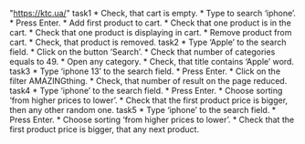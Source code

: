 "https://ktc.ua/"
task1
     * Check, that cart is empty.
     * Type to search ‘iphone’.
     * Press Enter.
     * Add first product to cart.
     * Check that one product is in the cart.
     * Check that one product is displaying in cart.
     * Remove product from cart.
     * Check, that product is removed.
task2
     * Type ‘Apple’ to the search field.
     * Click on the button ‘Search’.
     * Check that number of categories equals to 49.
     * Open any category.
     * Check, that title contains ‘Apple’ word.
task3
     * Type ‘iphone 13’ to the search field.
     * Press Enter.
     * Click on the filter AMAZINGthing.
     * Check, that number of result on the page reduced.
task4
     * Type ‘iphone’ to the search field.
     * Press Enter.
     * Choose sorting ‘from higher prices to lower’.
     * Check that the first product price is bigger, then any other random one.
task5
     * Type ‘iphone’ to the search field.
     * Press Enter.
     * Choose sorting ‘from higher prices to lower’.
     * Check that the first product price is bigger, that any next product.
